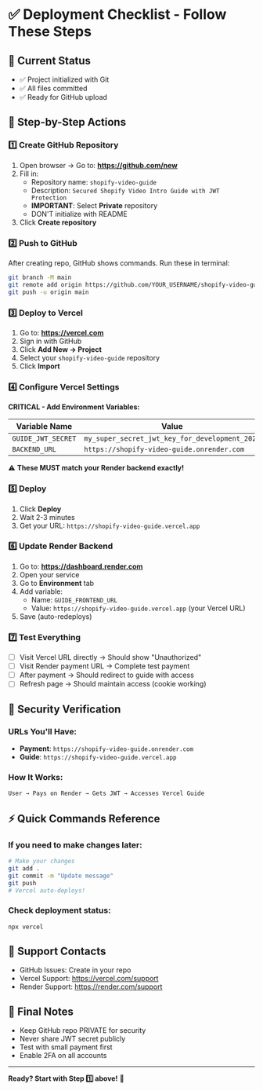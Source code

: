 # ✅ Deployment Checklist - Follow These Steps

## 📌 Current Status
- ✅ Project initialized with Git
- ✅ All files committed
- ✅ Ready for GitHub upload

## 🚀 Step-by-Step Actions

### 1️⃣ Create GitHub Repository
1. Open browser → Go to: **https://github.com/new**
2. Fill in:
   - Repository name: `shopify-video-guide`
   - Description: `Secured Shopify Video Intro Guide with JWT Protection`
   - **IMPORTANT**: Select **Private** repository
   - DON'T initialize with README
3. Click **Create repository**

### 2️⃣ Push to GitHub
After creating repo, GitHub shows commands. Run these in terminal:
```bash
git branch -M main
git remote add origin https://github.com/YOUR_USERNAME/shopify-video-guide.git
git push -u origin main
```

### 3️⃣ Deploy to Vercel
1. Go to: **https://vercel.com**
2. Sign in with GitHub
3. Click **Add New → Project**
4. Select your `shopify-video-guide` repository
5. Click **Import**

### 4️⃣ Configure Vercel Settings
**CRITICAL - Add Environment Variables:**

| Variable Name | Value |
|--------------|-------|
| `GUIDE_JWT_SECRET` | `my_super_secret_jwt_key_for_development_2024` |
| `BACKEND_URL` | `https://shopify-video-guide.onrender.com` |

⚠️ **These MUST match your Render backend exactly!**

### 5️⃣ Deploy
1. Click **Deploy**
2. Wait 2-3 minutes
3. Get your URL: `https://shopify-video-guide.vercel.app`

### 6️⃣ Update Render Backend
1. Go to: **https://dashboard.render.com**
2. Open your service
3. Go to **Environment** tab
4. Add variable:
   - Name: `GUIDE_FRONTEND_URL`
   - Value: `https://shopify-video-guide.vercel.app` (your Vercel URL)
5. Save (auto-redeploys)

### 7️⃣ Test Everything
- [ ] Visit Vercel URL directly → Should show "Unauthorized"
- [ ] Visit Render payment URL → Complete test payment
- [ ] After payment → Should redirect to guide with access
- [ ] Refresh page → Should maintain access (cookie working)

## 🔐 Security Verification

### URLs You'll Have:
- **Payment**: `https://shopify-video-guide.onrender.com`
- **Guide**: `https://shopify-video-guide.vercel.app`

### How It Works:
```
User → Pays on Render → Gets JWT → Accesses Vercel Guide
```

## ⚡ Quick Commands Reference

### If you need to make changes later:
```bash
# Make your changes
git add .
git commit -m "Update message"
git push
# Vercel auto-deploys!
```

### Check deployment status:
```bash
npx vercel
```

## 📱 Support Contacts
- GitHub Issues: Create in your repo
- Vercel Support: https://vercel.com/support
- Render Support: https://render.com/support

## 🎯 Final Notes
- Keep GitHub repo PRIVATE for security
- Never share JWT secret publicly
- Test with small payment first
- Enable 2FA on all accounts

---

**Ready? Start with Step 1️⃣ above!** 🚀
